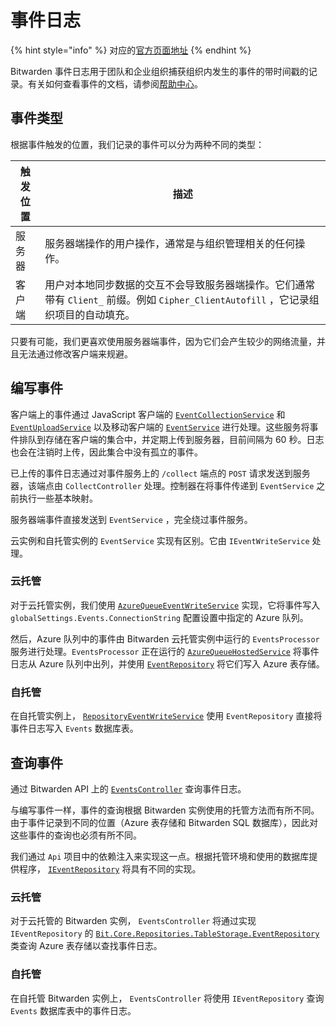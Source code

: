 # 事件日志

{% hint style="info" %}
对应的[官方页面地址](https://contributing.bitwarden.com/architecture/deep-dives/event-logs/)
{% endhint %}

Bitwarden 事件日志用于团队和企业组织捕获组织内发生的事件的带时间戳的记录。有关如何查看事件的文档，请参阅[帮助中心](https://help.ppgg.in/admin-console/reporting/event-logs)。

## 事件类型 <a href="#types-of-events" id="types-of-events"></a>

根据事件触发的位置，我们记录的事件可以分为两种不同的类型：

| 触发位置 | 描述                                                                                   |
| ---- | ------------------------------------------------------------------------------------ |
| 服务器  | 服务器端操作的用户操作，通常是与组织管理相关的任何操作。                                                         |
| 客户端  | 用户对本地同步数据的交互不会导致服务器端操作。它们通常带有 `Client_` 前缀。例如 `Cipher_ClientAutofill` ，它记录组织项目的自动填充。 |

只要有可能，我们更喜欢使用服务器端事件，因为它们会产生较少的网络流量，并且无法通过修改客户端来规避。

## 编写事件 <a href="#writing-events" id="writing-events"></a>

客户端上的事件通过 JavaScript 客户端的 [`EventCollectionService`](https://github.com/bitwarden/clients/blob/master/libs/common/src/services/event/event-collection.service.ts) 和 [`EventUploadService`](https://github.com/bitwarden/clients/blob/master/libs/common/src/services/event/event-upload.service.ts) 以及移动客户端的 [`EventService`](https://github.com/bitwarden/mobile/blob/master/src/Core/Services/EventService.cs) 进行处理。这些服务将事件排队到存储在客户端的集合中，并定期上传到服务器，目前间隔为 60 秒。日志也会在注销时上传，因此集合中没有孤立的事件。

已上传的事件日志通过对事件服务上的 `/collect` 端点的 `POST` 请求发送到服务器，该端点由 `CollectController` 处理。控制器在将事件传递到 `EventService` 之前执行一些基本映射。

服务器端事件直接发送到 `EventService` ，完全绕过事件服务。

云实例和自托管实例的 `EventService` 实现有区别。它由 `IEventWriteService` 处理。

### 云托管 <a href="#cloud-hosted" id="cloud-hosted"></a>

对于云托管实例，我们使用 [`AzureQueueEventWriteService`](https://github.com/bitwarden/server/blob/master/src/Core/Services/Implementations/AzureQueueEventWriteService.cs) 实现，它将事件写入 `globalSettings.Events.ConnectionString` 配置设置中指定的 Azure 队列。

然后，Azure 队列中的事件由 Bitwarden 云托管实例中运行的 `EventsProcessor` 服务进行处理。`EventsProcessor` 正在运行的 [`AzureQueueHostedService`](https://github.com/bitwarden/server/blob/master/src/EventsProcessor/AzureQueueHostedService.cs) 将事件日志从 Azure 队列中出列，并使用 [`EventRepository`](https://github.com/bitwarden/server/blob/master/src/Core/Repositories/TableStorage/EventRepository.cs) 将它们写入 Azure 表存储。

### 自托管 <a href="#self-hosted" id="self-hosted"></a>

在自托管实例上， [`RepositoryEventWriteService`](https://github.com/bitwarden/server/blob/master/src/Core/Services/Implementations/RepositoryEventWriteService.cs) 使用 `EventRepository` 直接将事件日志写入 `Events` 数据库表。

## 查询事件 <a href="#querying-events" id="querying-events"></a>

通过 Bitwarden API 上的 [`EventsController`](https://github.com/bitwarden/server/blob/master/src/Api/Public/Controllers/EventsController.cs) 查询事件日志。

与编写事件一样，事件的查询根据 Bitwarden 实例使用的托管方法而有所不同。由于事件记录到不同的位置（Azure 表存储和 Bitwarden SQL 数据库），因此对这些事件的查询也必须有所不同。

我们通过 `Api` 项目中的依赖注入来实现这一点。根据托管环境和使用的数据库提供程序， [`IEventRepository`](https://github.com/bitwarden/server/blob/master/src/Core/Repositories/IEventRepository.cs) 将具有不同的实现。

### 云托管 <a href="#cloud-hosted" id="cloud-hosted"></a>

对于云托管的 Bitwarden 实例， `EventsController` 将通过实现 `IEventRepository` 的 [`Bit.Core.Repositories.TableStorage.EventRepository`](https://github.com/bitwarden/server/blob/master/src/Core/Repositories/TableStorage/EventRepository.cs) 类查询 Azure 表存储以查找事件日志。

### 自托管 <a href="#self-hosted" id="self-hosted"></a>

在自托管 Bitwarden 实例上， `EventsController` 将使用 `IEventRepository` 查询 `Events` 数据库表中的事件日志。
